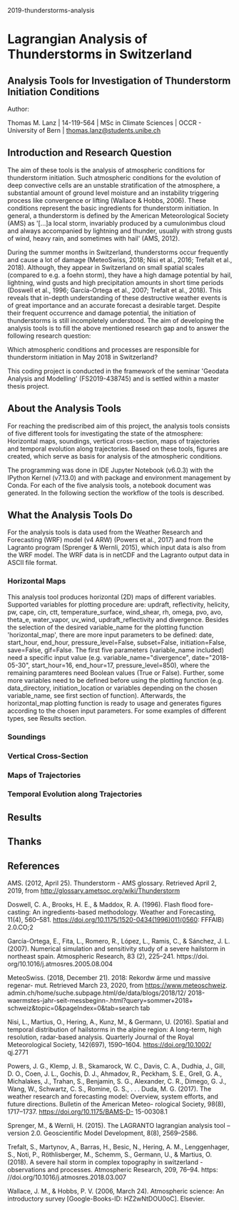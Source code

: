 2019-thunderstorms-analysis

# Lagrangian Analysis of Thunderstorms in Switzerland
## Analysis Tools for Investigation of Thunderstorm Initiation Conditions

Author:

Thomas M. Lanz | 14-119-564 | MSc in Climate Sciences | OCCR - University of Bern | thomas.lanz@students.unibe.ch

## Introduction and Research Question
The aim of these tools is the analysis of atmospheric conditions for thunderstorm initiation. Such atmospheric conditions for the evolution of deep convective cells are an unstable stratification of the atmosphere, a substantial amount of ground level moisture and an instability triggering process like convergence or lifting (Wallace & Hobbs, 2006). These conditions represent the basic ingredients for thunderstorm initiation. In general, a thunderstorm is defined by the American Meteorological Society (AMS) as '[...]a local storm, invariably produced by a cumulonimbus cloud and always accompanied by lightning and thunder, usually with strong gusts of wind, heavy rain, and sometimes with hail' (AMS, 2012).

During the summer months in Switzerland, thunderstorms occur frequently and cause a lot of damage (MeteoSwiss, 2018; Nisi et al., 2016; Trefalt et al., 2018). Although, they appear in Switzerland on small spatial scales (compared to e.g. a foehn storm), they have a high damage potential by hail, lightning, wind gusts and high precipitation amounts in short time periods (Doswell et al., 1996; García-Ortega et al., 2007; Trefalt et al., 2018). This reveals that in-depth understanding of these destructive weather events is of great importance and an accurate forecast a desirable target. Despite their frequent occurrence and damage potential, the initiation of thunderstorms is still incompletely understood. The aim of developing the analysis tools is to fill the above mentioned research gap and to answer the following research question: 

Which atmospheric conditions and processes are responsible for thunderstorm initiation in May 2018 in Switzerland?

This coding project is conducted in the framework of the seminar 'Geodata Analysis and Modelling' (FS2019-438745) and is settled within a master thesis project.

## About the Analysis Tools
For reaching the prediscribed aim of this project, the analysis tools consists of five different tools for investigating the state of the atmosphere: Horizontal maps, soundings, vertical cross-section, maps of trajectories and temporal evolution along trajectories. Based on these tools, figures are created, which serve as basis for analysis of the atmospheric conditions.

The programming was done in IDE Jupyter Notebook (v6.0.3) with the IPython Kernel (v7.13.0) and with package and environment management by Conda. For each of the five analysis tools, a notebook document was generated. In the following section the workflow of the tools is described.

## What the Analysis Tools Do
For the analysis tools is data used from the Weather Research and Forecasting (WRF) model (v4 ARW) (Powers et al., 2017) and from the Lagranto program (Sprenger & Wernli, 2015), which input data is also from the WRF model. The WRF data is in netCDF and the Lagranto output data in ASCII file format. 

### Horizontal Maps
This analysis tool produces horizontal (2D) maps of different variables. Supported variables for plotting procedure are: updraft, reflectivity, helicity, pw, cape, cin, ctt, temperature_surface, wind_shear, rh, omega, pvo, avo, theta_e, water_vapor, uv_wind, updraft_reflectivity and divergence. Besides the selection of the desired variable_name for the plotting function 'horizontal_map', there are more input parameters to be defined: date, start_hour, end_hour, pressure_level=False, subset=False, initiation=False, save=False, gif=False. The first five parameters (variable_name included) need a specific input value (e.g. variable_name="divergence", date="2018-05-30", start_hour=16, end_hour=17, pressure_level=850), where the remaining paramteres need Boolean values (True or False). Further, some more variables need to be defined before using the plotting function (e.g. data_directory, initiation_location or variables depending on the chosen variable_name, see first section of function). Afterwards, the horizontal_map plotting function is ready to usage and generates figures according to the chosen input parameters. For some examples of different types, see Results section.

### Soundings

### Vertical Cross-Section

### Maps of Trajectories

### Temporal Evolution along Trajectories

## Results

## Thanks

## References
AMS. (2012, April 25). Thunderstorm - AMS glossary. Retrieved April 2, 2019, from http://glossary.ametsoc.org/wiki/Thunderstorm

Doswell, C. A., Brooks, H. E., & Maddox, R. A. (1996). Flash flood fore- casting: An ingredients-based methodology. Weather and Forecasting, 11(4), 560–581. https://doi.org/10.1175/1520-0434(1996)011⟨0560: FFFAIB⟩2.0.CO;2

García-Ortega, E., Fita, L., Romero, R., López, L., Ramis, C., & Sánchez, J. L. (2007). Numerical simulation and sensitivity study of a severe hailstorm in northeast spain. Atmospheric Research, 83 (2), 225–241. https://doi. org/10.1016/j.atmosres.2005.08.004

MeteoSwiss. (2018, December 21). 2018: Rekordw ̈arme und massive regenar- mut. Retrieved March 23, 2020, from https://www.meteoschweiz. admin.ch/home/suche.subpage.html/de/data/blogs/2018/12/ 2018-waermstes-jahr-seit-messbeginn-.html?query=sommer+2018+ schweiz&topic=0&pageIndex=0&tab=search tab

Nisi, L., Martius, O., Hering, A., Kunz, M., & Germann, U. (2016). Spatial and temporal distribution of hailstorms in the alpine region: A long-term, high resolution, radar-based analysis. Quarterly Journal of the Royal Meteorological Society, 142(697), 1590–1604. https://doi.org/10.1002/ qj.2771

Powers, J. G., Klemp, J. B., Skamarock, W. C., Davis, C. A., Dudhia, J., Gill, D. O., Coen, J. L., Gochis, D. J., Ahmadov, R., Peckham, S. E., Grell, G. A., Michalakes, J., Trahan, S., Benjamin, S. G., Alexander, C. R., Dimego, G. J., Wang, W., Schwartz, C. S., Romine, G. S., . . . Duda, M. G. (2017). The weather research and forecasting model: Overview, system efforts, and future directions. Bulletin of the American Meteo- rological Society, 98(8), 1717–1737. https://doi.org/10.1175/BAMS-D- 15-00308.1

Sprenger, M., & Wernli, H. (2015). The LAGRANTO lagrangian analysis tool – version 2.0. Geoscientific Model Development, 8(8), 2569–2586.

Trefalt, S., Martynov, A., Barras, H., Besic, N., Hering, A. M., Lenggenhager, S., Noti, P., Röthlisberger, M., Schemm, S., Germann, U., & Martius, O. (2018). A severe hail storm in complex topography in switzerland - observations and processes. Atmospheric Research, 209, 76–94. https: //doi.org/10.1016/j.atmosres.2018.03.007

Wallace, J. M., & Hobbs, P. V. (2006, March 24). Atmospheric science: An introductory survey [Google-Books-ID: HZ2wNtDOU0oC]. Elsevier.
